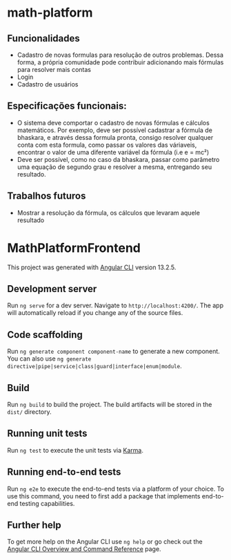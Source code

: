 # math-platform

## Funcionalidades
- Cadastro de novas formulas para resolução de outros problemas. Dessa forma, a própria comunidade pode contribuir adicionando mais fórmulas para resolver mais contas 
- Login
- Cadastro de usuários

## Especificações funcionais:
- O sistema deve comportar o cadastro de novas fórmulas e cálculos matemáticos. Por exemplo, deve ser possível cadastrar a fórmula de bhaskara, e através dessa formula pronta, consigo resolver qualquer conta com esta formula, como passar os valores das váriaveis, encontrar o valor de uma diferente variável da fórmula (i.e e = mc²)
- Deve ser possível, como no caso da bhaskara, passar como parâmetro uma equação de segundo grau e resolver a mesma, entregando seu resultado.

## Trabalhos futuros
- Mostrar a resolução da fórmula, os cálculos que levaram aquele resultado



# MathPlatformFrontend

This project was generated with [Angular CLI](https://github.com/angular/angular-cli) version 13.2.5.

## Development server

Run `ng serve` for a dev server. Navigate to `http://localhost:4200/`. The app will automatically reload if you change any of the source files.

## Code scaffolding

Run `ng generate component component-name` to generate a new component. You can also use `ng generate directive|pipe|service|class|guard|interface|enum|module`.

## Build

Run `ng build` to build the project. The build artifacts will be stored in the `dist/` directory.

## Running unit tests

Run `ng test` to execute the unit tests via [Karma](https://karma-runner.github.io).

## Running end-to-end tests

Run `ng e2e` to execute the end-to-end tests via a platform of your choice. To use this command, you need to first add a package that implements end-to-end testing capabilities.

## Further help

To get more help on the Angular CLI use `ng help` or go check out the [Angular CLI Overview and Command Reference](https://angular.io/cli) page.
